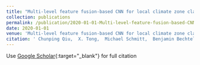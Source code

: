 ```yaml
---
title: "Multi-level feature fusion-based CNN for local climate zone classification from Sentinel-2 images: benchmark results on the So2Sat LCZ42 dataset"
collection: publications
permalink: /publication/2020-01-01-Multi-level-feature-fusion-based-CNN-for-local-climate-zone-classification-from-Sentinel-2-images-benchmark-results-on-the-So2Sat-LCZ42-dataset
date: 2020-01-01
venue: 'Multi-level feature fusion-based CNN for local climate zone classification from Sentinel-2 images: benchmark results on the So2Sat LCZ42 dataset'
citation: ' Chunping Qiu,  X. Tong,  Michael Schmitt,  Benjamin Bechtel,  Xiao Zhu, &quot;Multi-level feature fusion-based CNN for local climate zone classification from Sentinel-2 images: benchmark results on the So2Sat LCZ42 dataset.&quot; Multi-level feature fusion-based CNN for local climate zone classification from Sentinel-2 images: benchmark results on the So2Sat LCZ42 dataset, 2020.'
---
```

Use [Google Scholar](https://scholar.google.com/scholar?q=Multi+level+feature+fusion+based+CNN+for+local+climate+zone+classification+from+Sentinel+2+images:+benchmark+results+on+the+So2Sat+LCZ42+dataset){:target="_blank"} for full citation